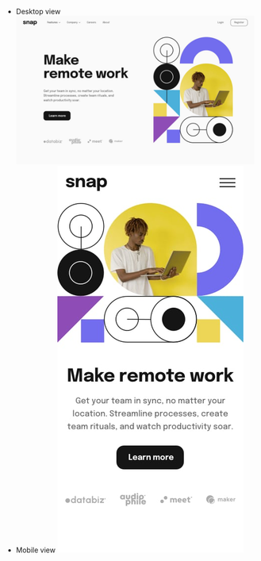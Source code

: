 - Desktop view ![](https://github.com/IkeoluwaAshade/remote-work/blob/main/design/desktop-design.jpg)
- Mobile view ![](https://github.com/IkeoluwaAshade/remote-work/blob/main/design/mobile-design.jpg)
